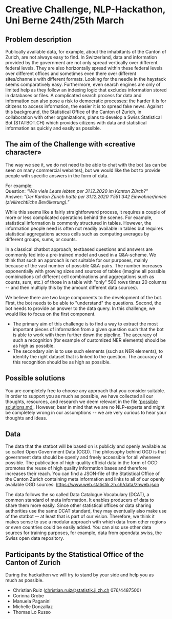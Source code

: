 # Creative Challenge, NLP-Hackathon, Uni Berne 24th/25th March

## Problem description
Publically available data, for example, about the inhabitants of the Canton of Zurich, are not always easy to find. In Switzerland, data and information provided by the government are not only spread vertically over different federal levels. They are also horizontally spread within these federal levels over different offices and sometimes even there over different sites/channels with different formats. Looking for the needle in the haystack seems comparatively easy. 
Furthermore, even search engines are only of limited help as they follow an indexing logic that excludes information stored in databases or files.
A complicated search process for data and information can also pose a risk to democratic processes: the harder it is for citizens to access information, the easier it is to spread fake news. 
Against this background, the Statistical Office of the Canton of Zurich, in collaboration with other organizations, plans to develop a Swiss Statistical Bot (STATBOT.CH) which provides citizens with data and statistical information as quickly and easily as possible.

## The aim of the Challenge with «creative character»

The way we see it, we do not need to be able to chat with the bot (as can be seen on many commercial websites), but we would like the bot to provide people with specific answers in the form of data. 

For example:  
Question: *"Wie viele Leute lebten per 31.12.2020 im Kanton Zürch?"*  
Answer: *"Der Kanton Zürich hatte per 31.12.2020 1'551'342 Einwohner/innen (zivilirechtliche Bevölkerung)."*  

While this seems like a fairly straightforward process, it requires a couple of more or less complicated operations behind the scenes. For example, statistical information is commonly structured in tables. However, the information people need is often not readily available in tables but requires statistical aggregations across cells such as computing averages by different groups, sums, or counts. 

In a classical chatbot approach, textbased questions and answers are commonly fed into a pre-trained model and used in a Q&A-scheme. We think that such an approach is not suitable for our purposes, mainly because of the vast number of possible Q&A-pairs. The number increases exponentially with growing sizes and sources of tables (imagine all possible combinations (of different cell combinations and aggregations such as counts, sum, etc.) of those in a table with "only" 500 rows times 20 columns -- and then multiply this by the amount different data sources).

We believe there are two large components to the development of the bot. First, the bot needs to be able to "understand" the questions. Second, the bot needs to provide an answer to the data query. In this challenge, we would like to focus on the first component.
- The primary aim of this challenge is to find a way to extract the most important pieces of information from a given question such that the bot is able to work with them further down the pipeline. The accuracy of such a recognition (for example of customized NER elements) should be as high as possible.  
- The secondary aim is to use such elements (such as NER elements), to identify the right dataset that is linked to the question. The accuracy of this recognition should be as high as possible.  


## Possible solutions
You are completely free to choose any approach that you consider suitable. In order to support you as much as possible, we have collected all our thoughts, resources, and research we deem relevant in the file ['possible solutions.md'](02_possible_solutions.md). However, bear in mind that we are no NLP-experts and might be completely wrong in our assumptions -- we are very curious to hear your thoughts and ideas.

## Data
The data that the statbot will be based on is publicly and openly available as so called Open Government Data (OGD). The philosophy behind OGD is that government data should be openly and freely accessible for all whenever possible. The publication of high-quality official data in the form of OGD promotes the reuse of high quality information bases and therefore increases their reach. You can find a JSON-file of the Statistical Office of the Canton Zurich containing meta information and links to all of our openly available OGD sources: https://www.web.statistik.zh.ch/data/zhweb.json

The data follows the so called Data Catalogue Vocabulary (DCAT), a common standard of meta information. It enables producers of data to share them more easily. Since other statistical offices or data sharing authorities use the same DCAT standard, they may eventually also make use of the statbot -- at least that is part of our vision. Therefore, we think it makes sense to use a modular approach with which data from other regions or even countries could be easily added. You can also use other data sources for training purposes, for example, data from opendata.swiss, the Swiss open data repository.

## Participants by the Statistical Office of the Canton of Zurich
During the hackathon we will try to stand by your side and help you as much as possible. 

- Christian Ruiz (christian.ruiz@statistik.ji.zh.ch 076/4487500)
- Corinna Grobe
- Manuela Paganini
- Michelle Donzallaz
- Thomas Lo Russo



